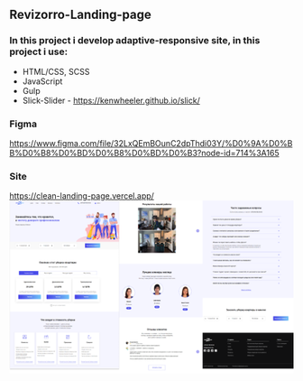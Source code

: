 ## Revizorro-Landing-page
### In this project i develop adaptive-responsive site, in this project i use:
+ HTML/CSS, SCSS
+ JavaScript
+ Gulp
+ Slick-Slider - https://kenwheeler.github.io/slick/

### Figma
https://www.figma.com/file/32LxQEmBOunC2dpThdi03Y/%D0%9A%D0%BB%D0%B8%D0%BD%D0%B8%D0%BD%D0%B3?node-id=714%3A165

### Site
https://clean-landing-page.vercel.app/
![Revizorro-Landing-page](/preview.png)
